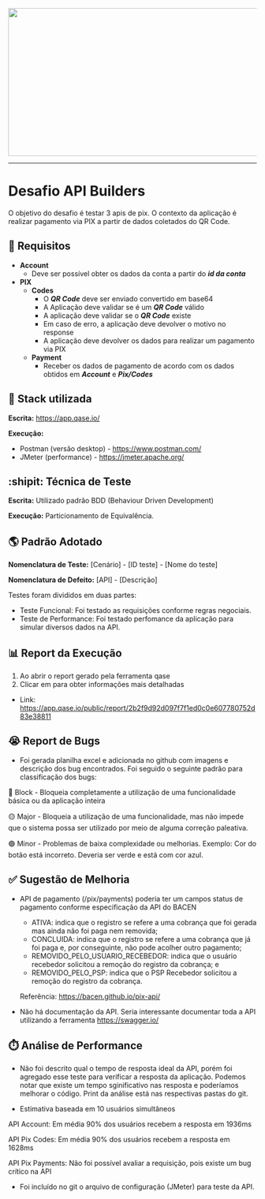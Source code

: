 <div align="center">
  <img src="https://media.giphy.com/media/dWesBcTLavkZuG35MI/giphy.gif" width="600" height="300"/>
</div>

---

# Desafio API Builders

O objetivo do desafio é testar 3 apis de pix. O contexto da aplicação é realizar pagamento via PIX a partir de dados coletados do QR Code.

## :pushpin: Requisitos

- **Account**
    - Deve ser possível obter os dados da conta a partir do ***id da conta***
- **PIX**
    - **Codes**
        - O ***QR Code*** deve ser enviado convertido em base64
        - A Aplicação deve validar se é um ***QR Code*** válido
        - A aplicação deve validar se o ***QR Code*** existe
        - Em caso de erro, a aplicação deve devolver o motivo no response
        - A aplicação deve devolver os dados para realizar um pagamento via PIX
    - **Payment**
        - Receber os dados de pagamento de acordo com os dados obtidos em ***Account*** e ***Pix/Codes***


## :wrench: Stack utilizada

**Escrita:** https://app.qase.io/

**Execução:** 
  - Postman (versão desktop) - https://www.postman.com/
  - JMeter (performance) - https://jmeter.apache.org/


## :shipit:  Técnica de Teste

**Escrita:** Utilizado padrão BDD (Behaviour Driven Development)

**Execução:** Particionamento de Equivalência.

## :earth_americas: Padrão Adotado

**Nomenclatura de Teste:** [Cenário] - [ID teste] - [Nome do teste]

**Nomenclatura de Defeito:** [API] - [Descrição]

Testes foram divididos em duas partes:

- Teste Funcional: Foi testado as requisições conforme regras negociais.
- Teste de Performance: Foi testado perfomance da aplicação para simular diversos dados na API.


## :bar_chart: Report da Execução

1. Ao abrir o report gerado pela ferramenta qase 
2. Clicar em <Result> para obter informações mais detalhadas

- Link: https://app.qase.io/public/report/2b2f9d92d097f7f1ed0c0e607780752d83e38811

## :sob: Report de Bugs

- Foi gerada planilha excel e adicionada no github com imagens e descrição dos bug encontrados. Foi seguido o seguinte padrão para classificação dos bugs:

:red_circle: Block - Bloqueia completamente a utilização de uma funcionalidade básica ou da aplicação inteira

:yellow_circle: Major - Bloqueia a utilização de uma funcionalidade, mas não impede que o sistema possa ser utilizado por meio de alguma correção paleativa.

:green_circle: Minor - Problemas de baixa complexidade ou melhorias. Exemplo: Cor do botão está incorreto. Deveria ser verde e está com cor azul.

## :white_check_mark: Sugestão de Melhoria

- API de pagamento (/pix/payments) poderia ter um campos status de pagamento conforme especificação da API do BACEN
  - ATIVA: indica que o registro se refere a uma cobrança que foi gerada mas ainda não foi paga nem removida;
  - CONCLUIDA: indica que o registro se refere a uma cobrança que já foi paga e, por conseguinte, não pode acolher outro pagamento;
  - REMOVIDO_PELO_USUARIO_RECEBEDOR: indica que o usuário recebedor solicitou a remoção do registro da cobrança; e
  - REMOVIDO_PELO_PSP: indica que o PSP Recebedor solicitou a remoção do registro da cobrança.
  
  Referência: https://bacen.github.io/pix-api/
  
 - Não há documentação da API. Seria interessante documentar toda a API utilizando a ferramenta https://swagger.io/
  
## :stopwatch: Análise de Performance  
  
 - Não foi descrito qual o tempo de resposta ideal da API, porém foi agregado esse teste para verificar a resposta da aplicação. Podemos notar que existe um tempo sginificativo nas resposta e poderíamos melhorar o código. Print da análise está nas respectivas pastas do git.
  
  
 - Estimativa baseada em 10 usuários simultâneos
  
  API Account: Em média 90% dos usuários recebem a resposta em 1936ms
  
  API Pix Codes: Em média 90% dos usuários recebem a resposta em 1628ms
  
  API Pix Payments: Não foi possível avaliar a requisição, pois existe um bug crítico na API
  
 - Foi incluído no git o arquivo de configuração (JMeter) para teste da API.

